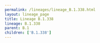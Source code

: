 ```yaml
---
permalink: /lineages/lineage_B.1.338.html
layout: lineage_page
title: Lineage B.1.338
lineage: B.1.338
parent: B.1
children: ['B.1.338']
---
```

